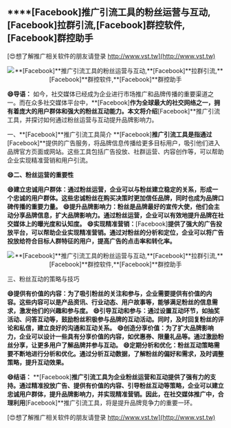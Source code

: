 ## ****[Facebook]**推广引流工具的粉丝运营与互动,**[Facebook]**拉群引流,**[Facebook]**群控软件,**[Facebook]**群控助手**

[😍想了解推广相关软件的朋友请登录 http://www.vst.tw](http://www.vst.tw)

 <center><img src="https://vst.tw/MP4/tuiguang/png/2.png" alt="**[Facebook]**推广引流工具的粉丝运营与互动,**[Facebook]**拉群引流,**[Facebook]**群控软件,**[Facebook]**群控助手"></center>

**😄导语：**
如今，社交媒体已经成为企业进行市场推广和品牌传播的重要渠道之一。而在众多社交媒体平台中，**[Facebook]**作为全球最大的社交网络之一，拥有着庞大的用户群体和强大的粉丝互动能力。本文将介绍**[Facebook]**推广引流工具，并探讨如何通过粉丝运营与互动提升品牌影响力。

一、**[Facebook]**推广引流工具简介
**[Facebook]**推广引流工具是指通过**[Facebook]**提供的广告服务，将品牌信息传播给更多目标用户，吸引他们进入品牌官方页面或网站。这些工具包括广告投放、社群运营、内容创作等，可以帮助企业实现精准营销和用户引流。

**😄二、粉丝运营的重要性**

**😄建立忠诚用户群体：通过粉丝运营，企业可以与粉丝建立稳定的关系，形成一个忠诚的用户群体。这些忠诚粉丝在购买决策时更加信任品牌，同时也成为品牌口碑传播的重要力量。**
**😄提升品牌影响力：粉丝是品牌最好的宣传大使，他们会主动分享品牌信息，扩大品牌影响力。通过粉丝运营，企业可以有效地提升品牌在社交媒体上的曝光度和认知度。**
**😄实现精准营销：**[Facebook]**提供了强大的广告投放平台，可以帮助企业实现精准营销。通过对粉丝的分析和定位，企业可以将广告投放给符合目标人群特征的用户，提高广告的点击率和转化率。**

 <center><img src="https://vst.tw/MP4/tuiguang/png/3.png" alt="**[Facebook]**推广引流工具的粉丝运营与互动,**[Facebook]**拉群引流,**[Facebook]**群控软件,**[Facebook]**群控助手"></center>

三、粉丝互动的策略与技巧

**😄提供有价值的内容：为了吸引粉丝的关注和参与，企业需要提供有价值的内容。这些内容可以是产品资讯、行业动态、用户故事等，能够满足粉丝的信息需求，激发他们的兴趣和参与度。**
**😄引导互动和参与：通过设置互动环节，如抽奖活动、问答互动等，鼓励粉丝积极参与品牌的互动活动。同时，及时回复粉丝的评论和私信，建立良好的沟通和互动关系。**
**😄创造分享价值：为了扩大品牌影响力，企业可以设计一些具有分享价值的内容，如优惠券、限量礼品等。通过激励粉丝分享，让更多用户了解品牌并参与互动。**
**😄定期分析和优化：粉丝互动策略需要不断地进行分析和优化。通过分析互动数据，了解粉丝的偏好和需求，及时调整策略，提升互动效果。**

**😄结语：**
**[Facebook]**推广引流工具为企业粉丝运营和互动提供了强有力的支持。通过精准投放广告、提供有价值的内容、引导粉丝互动等策略，企业可以建立忠诚用户群体，提升品牌影响力，并实现精准营销。因此，在社交媒体推广中，合理利用**[Facebook]**推广引流工具，将是提升品牌竞争力的重要一环。

[😍想了解推广相关软件的朋友请登录 http://www.vst.tw](http://www.vst.tw)




